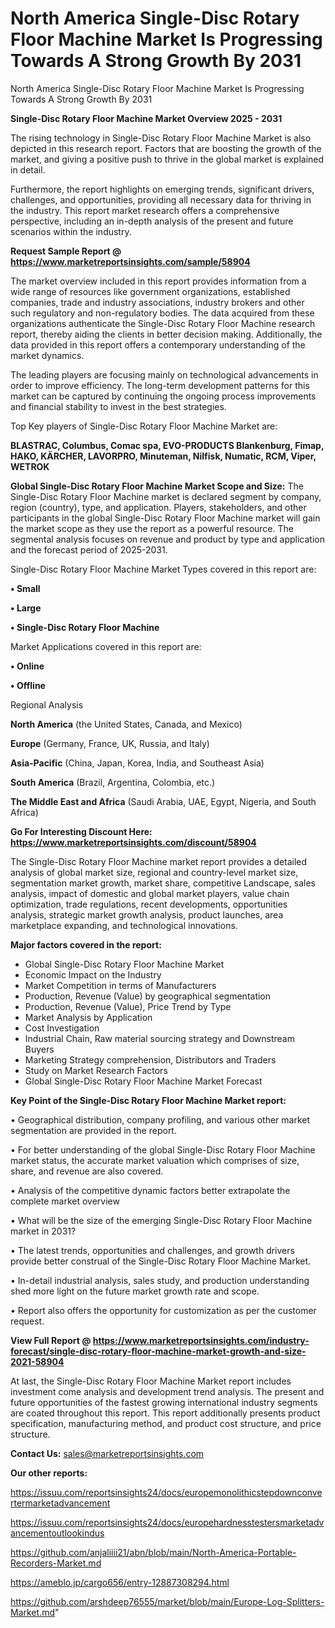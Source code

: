 # North America Single-Disc Rotary Floor Machine Market Is Progressing Towards A Strong Growth By 2031
 North America Single-Disc Rotary Floor Machine Market Is Progressing Towards A Strong Growth By 2031

<Strong> Single-Disc Rotary Floor Machine Market Overview 2025 - 2031</strong>

The rising technology in Single-Disc Rotary Floor Machine Market is also depicted in this research report. Factors that are boosting the growth of the market, and giving a positive push to thrive in the global market is explained in detail.

Furthermore, the report highlights on emerging trends, significant drivers, challenges, and opportunities, providing all necessary data for thriving in the industry. This report market research offers a comprehensive perspective, including an in-depth analysis of the present and future scenarios within the industry.

<strong>Request Sample Report @ <a href=https://www.marketreportsinsights.com/sample/58904>https://www.marketreportsinsights.com/sample/58904</a></strong>

The market overview included in this report provides information from a wide range of resources like government organizations, established companies, trade and industry associations, industry brokers and other such regulatory and non-regulatory bodies. The data acquired from these organizations authenticate the Single-Disc Rotary Floor Machine research report, thereby aiding the clients in better decision making. Additionally, the data provided in this report offers a contemporary understanding of the market dynamics.

The leading players are focusing mainly on technological advancements in order to improve efficiency. The long-term development patterns for this market can be captured by continuing the ongoing process improvements and financial stability to invest in the best strategies.

Top Key players of Single-Disc Rotary Floor Machine Market are:

<strong>BLASTRAC, Columbus, Comac spa, EVO-PRODUCTS Blankenburg, Fimap, HAKO, KÄRCHER, LAVORPRO, Minuteman, Nilfisk, Numatic, RCM, Viper, WETROK</strong>

<strong><b>Global Single-Disc Rotary Floor Machine Market Scope and Size:</b></strong>
The Single-Disc Rotary Floor Machine market is declared segment by company, region (country), type, and application. Players, stakeholders, and other participants in the global Single-Disc Rotary Floor Machine market will gain the market scope as they use the report as a powerful resource. The segmental analysis focuses on revenue and product by type and application and the forecast period of 2025-2031.

Single-Disc Rotary Floor Machine Market Types covered in this report are:

<strong>• Small

• Large

• Single-Disc Rotary Floor Machine</strong>

Market Applications covered in this report are:

<strong>• Online

• Offline</strong> 

Regional Analysis

<strong>North America</strong> (the United States, Canada, and Mexico)

<strong>Europe</strong> (Germany, France, UK, Russia, and Italy)

<strong>Asia-Pacific</strong> (China, Japan, Korea, India, and Southeast Asia)

<strong>South America</strong> (Brazil, Argentina, Colombia, etc.)

<strong>The Middle East and Africa</strong> (Saudi Arabia, UAE, Egypt, Nigeria, and South Africa)

<strong>Go For Interesting Discount Here: <a href=https://www.marketreportsinsights.com/discount/58904>https://www.marketreportsinsights.com/discount/58904</a></strong>

The Single-Disc Rotary Floor Machine market report provides a detailed analysis of global market size, regional and country-level market size, segmentation market growth, market share, competitive Landscape, sales analysis, impact of domestic and global market players, value chain optimization, trade regulations, recent developments, opportunities analysis, strategic market growth analysis, product launches, area marketplace expanding, and technological innovations.

<strong><b>Major factors covered in the report:</b></strong>
<ul>
  <li>Global Single-Disc Rotary Floor Machine Market </li>
  <li>Economic Impact on the Industry</li>
  <li>Market Competition in terms of Manufacturers</li>
  <li>Production, Revenue (Value) by geographical segmentation</li>
  <li>Production, Revenue (Value), Price Trend by Type</li>
  <li>Market Analysis by Application</li>
  <li>Cost Investigation</li>
  <li>Industrial Chain, Raw material sourcing strategy and Downstream Buyers</li>
  <li>Marketing Strategy comprehension, Distributors and Traders</li>
  <li>Study on Market Research Factors</li>
  <li>Global Single-Disc Rotary Floor Machine Market Forecast</li>
</ul>

<strong><b>Key Point of the Single-Disc Rotary Floor Machine Market report:</b></strong>

• Geographical distribution, company profiling, and various other market segmentation are provided in the report.

• For better understanding of the global Single-Disc Rotary Floor Machine market status, the accurate market valuation which comprises of size, share, and revenue are also covered.

• Analysis of the competitive dynamic factors better extrapolate the complete market overview

• What will be the size of the emerging Single-Disc Rotary Floor Machine market in 2031?

• The latest trends, opportunities and challenges, and growth drivers provide better construal of the Single-Disc Rotary Floor Machine Market.

• In-detail industrial analysis, sales study, and production understanding shed more light on the future market growth rate and scope.

• Report also offers the opportunity for customization as per the customer request.

<strong><b>View Full Report @ <a href=https://www.marketreportsinsights.com/industry-forecast/single-disc-rotary-floor-machine-market-growth-and-size-2021-58904>https://www.marketreportsinsights.com/industry-forecast/single-disc-rotary-floor-machine-market-growth-and-size-2021-58904</a></b></strong>


At last, the Single-Disc Rotary Floor Machine Market report includes investment come analysis and development trend analysis. The present and future opportunities of the fastest growing international industry segments are coated throughout this report. This report additionally presents product specification, manufacturing method, and product cost structure, and price structure.

<strong>Contact Us:</strong>
sales@marketreportsinsights.com

<strong>Our other reports:</strong>

<a href=https://issuu.com/reportsinsights24/docs/europemonolithicstepdownconvertermarketadvancement>https://issuu.com/reportsinsights24/docs/europemonolithicstepdownconvertermarketadvancement</a>

<a href=https://issuu.com/reportsinsights24/docs/europehardnesstestersmarketadvancementoutlookindus>https://issuu.com/reportsinsights24/docs/europehardnesstestersmarketadvancementoutlookindus</a>

<a href=https://github.com/anjaliiii21/abn/blob/main/North-America-Portable-Recorders-Market.md>https://github.com/anjaliiii21/abn/blob/main/North-America-Portable-Recorders-Market.md</a>

<a href=https://ameblo.jp/cargo656/entry-12887308294.html>https://ameblo.jp/cargo656/entry-12887308294.html</a>

<a href=https://github.com/arshdeep76555/market/blob/main/Europe-Log-Splitters-Market.md>https://github.com/arshdeep76555/market/blob/main/Europe-Log-Splitters-Market.md</a>"
